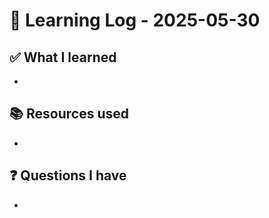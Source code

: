 # 🧠 Learning Log - 2025-05-30

## ✅ What I learned

- 

## 📚 Resources used

- 

## ❓ Questions I have

- 
